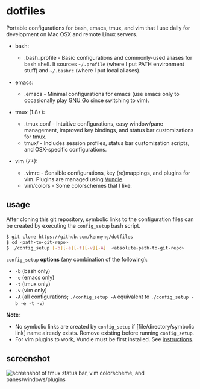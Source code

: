 # dotfiles

Portable configurations for bash, emacs, tmux, and vim that I use daily for development on Mac OSX and remote Linux servers.

+ bash:
    + .bash_profile - Basic configurations and commonly-used aliases for bash shell. It sources `~/.profile` (where I put PATH environment stuff) and `~/.bashrc` (where I put local aliases).

+ emacs:
    + .emacs - Minimal configurations for emacs (use emacs only to occasionally play [GNU Go](http://www.gnu.org/software/gnugo/) since switching to vim).

+ tmux (1.8+):
    + .tmux.conf - Intuitive configurations, easy window/pane management, improved key bindings, and status bar customizations for tmux.
    + tmux/ - Includes session profiles, status bar customization scripts, and OSX-specific configurations.

+ vim (7+):
    + .vimrc - Sensible configurations, key (re)mappings, and plugins for vim. Plugins are managed using [Vundle](http://github.com/gmarik/vundle).
    + vim/colors - Some colorschemes that I like.

## usage

After cloning this git repository, symbolic links to the configuration files can be created by executing the `config_setup` bash script.

```sh
$ git clone https://github.com/kennyng/dotfiles
$ cd <path-to-git-repo>
$ ./config_setup [-b][-e][-t][-v][-A]  <absolute-path-to-git-repo>
```

`config_setup` **options** (any combination of the following):
+ `-b`    (bash only)
+ `-e`    (emacs only)
+ `-t`    (tmux only)
+ `-v`    (vim only)
+ `-A`    (all configurations; `./config_setup -A` equivalent to `./config_setup -b -e -t -v`)

**Note**:
+ No symbolic links are created by `config_setup` if [file/directory/symbolic link] name already exists. Remove existing before running `config_setup`.
+ For vim plugins to work, Vundle must be first installed. See [instructions](https://github.com/gmarik/Vundle.vim#quick-start).

## screenshot

![screenshot of tmux status bar, vim colorscheme, and panes/windows/plugins](http://i.imgur.com/dDIJMxy.png?1 "screenshot")
